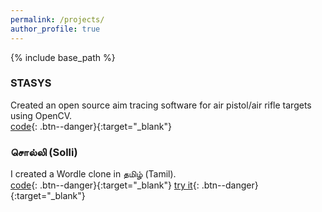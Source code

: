 ```yaml
---
permalink: /projects/
author_profile: true
---
```


{% include base_path %}

### STASYS  
Created an open source aim tracing software for air pistol/air rifle targets using OpenCV.  
[code](https://github.com/msundarmsa/stasys-tauri){: .btn--danger}{:target="_blank"}

### சொல்லி (Solli)   
I created a Wordle clone in தமிழ் (Tamil).  
[code](https://github.com/msundarmsa/wordle-tamil-src){: .btn--danger}{:target="_blank"} [try it](https://msundarmsa.github.io/solli/){: .btn--danger}{:target="_blank"}